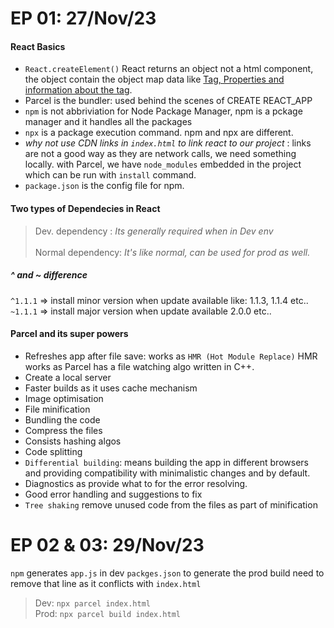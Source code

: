 <!-- use 
# for heading
> and >>>> for tabbed item desc
``` code ``` for code box
- for line item
any html tag for formatting text content like header, para etc... -->
# EP 01: 27/Nov/23
#### React Basics
- ```React.createElement()```  React returns an object not a html component, the object contain the object map data like <u>Tag, Properties and information about the tag</u>.
- Parcel is the bundler: used behind the scenes of CREATE REACT_APP
- ```npm``` is not  abbriviation for Node Package Manager, npm is a pckage manager and it handles all the packages
- ```npx``` is a package execution command. npm and npx are different.
- <i>why not use CDN links in ```index.html``` to link react to our project</i> : links are not a good way as they are network calls, we need something locally. with Parcel, we have ```node_modules``` embedded in the project which can be run with ```install``` command.
- ```package.json``` is the config file for npm.
#### Two types of Dependecies in React
>Dev. dependency : <i>Its generally required when in Dev env</i><br><br>
>Normal dependency: <i> It's like normal, can be used for prod as well.</i>

##### ^ and ~ difference
```^1.1.1``` => install minor version when update available like: 1.1.3, 1.1.4 etc..
```~1.1.1``` => install major version when update available 2.0.0 etc..

#### Parcel and its super powers
- Refreshes app after file save: works as ```HMR (Hot Module Replace)``` HMR works as Parcel has a file watching algo written in C++.
- Create a local server
- Faster builds as it uses cache mechanism
- Image optimisation
- File minification
- Bundling the code
- Compress the files
- Consists hashing algos
- Code splitting
- ```Differential building```: means building the app in different browsers and providing compatibility with minimalistic changes and by default.
- Diagnostics as provide what to for the error resolving.
- Good error handling and suggestions to fix
- ```Tree shaking``` remove unused code from the files as part of minification

# EP 02 & 03: 29/Nov/23

```npm``` generates ```app.js``` in dev ```packges.json``` to generate the prod build need to remove that line as it conflicts with ```index.html```
> Dev: ```npx parcel index.html``` <br>
> Prod: ```npx parcel build index.html```

